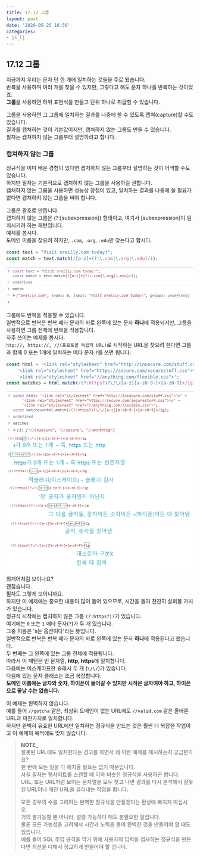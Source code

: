 ```yaml
---
title: 17.12 그룹
layout: post
date: '2020-05-25 16:50'
categories:
- js_lj
---
```


## 17.12 그룹

지금까지 우리는 문자 단 한 개에 일치하는 것들을 주로 봤습니다.  
반복을 사용하며 여러 개를 찾을 수 있지만, 그렇다고 해도 문자 하나를 반복하는 것이었죠.  
**그룹**을 사용하면 하위 표현식을 만들고 단위 하나로 취급할 수 있습니다.

그룹을 사용하면 그 그룹에 일치하는 결과를 나중에 쓸 수 있도록 캡쳐(capture)할 수도 있습니다.  
결과를 캡쳐하는 것이 기본값이지만, 캡쳐하지 않는 그룹도 만들 수 있습니다.  
필자는 캡쳐하지 않는 그룹부터 설명하려고 합니다.

### 캡쳐하지 않는 그룹

정규식을 이미 배운 경험이 있다면 캡처하지 않는 그룹부터 설명하는 것이 어색할 수도 있습니다.  
하지만 필자는 기본적으로 캡처하지 않는 그룹을 사용하길 권합니다.  
캡처하지 않는 그룹을 사용하면 성능상 장점이 있고, 일치하는 결과를 나중에 쓸 필요가 없다면 캡처하지 않는 그룹을 써야 합니다.

그룹은 괄호로 만듭니다.  
캡처하지 않는 그룹은 (?:[subexpression]) 형태이고, 여기서 [subexpression]이 일치시키려 하는 패턴입니다.  
예제를 봅시다.  
도메인 이름을 찾으려 하지만, `.com`, `.org`, `.edu`만 찾는다고 합시다.

```javascript
const text = "Visit oreilly.com today!";
const match = text.match(/[a-z]+(?:\.com|\.org|\.edu)/i);
```

![](/static/img/learningjs/image170.jpg)

그룹에도 반복을 적용할 수 있습니다.  
일반적으로 반복은 반복 메타 문자의 바로 왼쪽에 있는 문자 **하나**에 적용되지만, 그룹을 사용하면 그룹 전체에 반복을 적용합니다.  
자주 쓰이는 예제를 봅시다.  
`htp://, https://, //(프로토콜 독립적 URL)`로 시작하는 URL을 찾으려 한다면 그룹과 함께 0 또는 1개에 일치하는 메타 문자 `?`를 쓰면 됩니다.

```javascript
const html = '<1ink rel="stylesheet" href="http://insecure.com/stuff.css">\n' + 
    '<1ink rel="stylesheet" href="https://secure.com/securestuff.css">\n' + 
    '<1ink rel="stylesheet" href="//anything.com/flexible.css">';
const matches = html.match(/(?:https?)?\/\/[a-z][a-z0-9-]+[a-z0-9]+/ig);
```

![](/static/img/learningjs/image171.jpg)
![](/static/img/learningjs/image172.jpg)

외계어처럼 보이나요?  
괜찮습니다.  
필자도 그렇게 보이니까요.  
하지만 이 예제에는 중요한 내용이 많이 들어 있으므로, 시간을 들여 찬찬히 살펴볼 가치가 있습니다.  
정규식 시작에는 캡처하지 않은 그룹 `(?:https?)?`가 있습니다.  
여기에는 `0` 또는 `1` 메타 문자(`?`)가 두 개 있습니다.  
그중 처음은 's는 옵션이다'라는 뜻입니다.  
일반적으로 반복은 반복 메타 문자의 바로 왼쪽에 있는 문자 **하나**에 적용된다고 했습니다.  
두 번째는 그 왼쪽에 있는 그룹 전체에 적용됩니다.  
따라서 이 패턴은 빈 문자열, **http, https**에 일치합니다.  
다음에는 이스케이프한 슬래시 두 개 (`\/\/`)가 있습니다.  
다음에 있는 문자 클래스는 조금 복잡합니다.  
**도메인 이름에는 글자와 숫자, 하이픈이 들어갈 수 있지만 시작은 글자여야 하고, 하이픈으로 끝날 수는 없습니다.**

이 예제는 완벽하지 않습니다.  
예를 들어 `//gotcha` 같은, 최상위 도메인이 없는 URL에도 `//valid.com` 같은 올바른 URL과 마찬가지로 일치합니다.  
하지만 완벽히 유효한 URL에만 일치하는 정규식을 만드는 것은 훨씬 더 복잡한 작업이고 이 예제의 목적에도 맞지 않습니다.

>**NOTE_**  
>잘못된 URL에도 일치한다는 경고를 하면서 왜 이런 예제를 제시하는지 궁금한가요?  
>한 번에 모든 일을 다 해치울 필요는 없기 때문입니다.  
>사실 필자는 웹사이트를 스캔할 때 이와 비슷한 정규식을 사용하곤 합니다.  
>URL, 또는 URL처럼 보이는 문자열을 모두 찾고 나면 결과를 다시 분석해서 잘못된 URL이나 깨진 URL을 걸러내는 작업을 합니다.
>
>모든 경우의 수를 고려하는 완벽한 정규식을 만들겠다는 환상에 빠지지 마십시오.  
>거의 불가능할 뿐 아니라, 설령 가능하다 해도 불필요한 일입니다.  
>물론 모든 가능성을 고려해서 시간과 노력을 들여 완벽한 것을 만들어야 할 때도 있습니다.  
>예를 들어 SQL 주입 공격을 막기 위해 사용자의 입력을 검사하는 정규식을 만든다면 최선을 다해서 정교하게 만들어야 할 겁니다.
